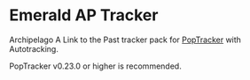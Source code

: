 # Emerald AP Tracker

Archipelago A Link to the Past tracker pack for [PopTracker](https://github.com/black-sliver/PopTracker/) with Autotracking.

PopTracker v0.23.0 or higher is recommended.
